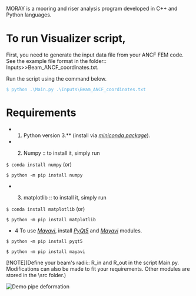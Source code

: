 MORAY is a mooring and riser analysis program developed in C++ and Python languages.

# To run Visualizer script, 
<p>First, you need to generate the input data file from your ANCF FEM code.<br>
See the example file format in the folder:: Inputs>>Beam_ANCF_coordinates.txt.</p>

<p>Run the script using the command below.</p>
<span style="color:#59afe1"><code>$ python .\Main.py .\Inputs\Beam_ANCF_coordinates.txt</code></span> 

 # Requirements
 - 1. Python version 3.** (install via *[miniconda package](https://docs.anaconda.com/miniconda/)*).
 
 - 2. <p>Numpy :: to install it, simply run</p>
 
 <p><code>$ conda install numpy</code>
 (or)</p>
 <p><code>$ python -m pip install numpy</code></p>

 - 3. <p>matplotlib :: to install it, simply run</p>

 <p><code>$ conda install matplotlib</code> (or)</p> 
 <p><code>$ python -m pip install matplotlib</code></p>
 
- 4 To use *[Mayavi](https://mayavi.readthedocs.io/en/latest/)*, install *[PyQt5](https://pypi.org/project/PyQt5/)* and *[Mayavi](https://mayavi.readthedocs.io/en/latest/)* modules.
<p><code>$ python -m pip install pyqt5</code></p>
<p><code>$ python -m pip install mayavi</code></p>

 [!NOTE](Define your beam's radii:: R_in and R_out in the script Main.py.
 Modifications can also be made to fit your requirements. Other modules are stored in the \src folder.)


![Demo pipe deformation](https://github.com/AlexThant/MORAY/blob/Visualizer/Visualizer/Drill_pipe_demo_display.png)
